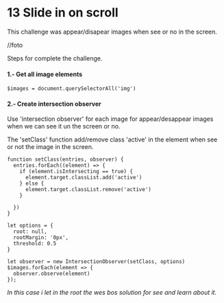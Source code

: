 # 13 Slide in on scroll

This challenge was appear/disapear images when see or no in the screen.

//foto


Steps for complete the challenge.

#### 1.- Get all image elements

    $images = document.querySelectorAll('img')

#### 2.- Create intersection observer

Use 'intersection observer' for each image for appear/desappear images when we can see it un the screen or no.

The 'setClass' function add/remove class 'active' in the element when see or not the image in the screen. 


    function setClass(entries, observer) {
      entries.forEach((element) => {
        if (element.isIntersecting == true) {
          element.target.classList.add('active')
        } else {
          element.target.classList.remove('active')
        }
       
      })
    }
    
    let options = {
      root: null,
      rootMargin: '0px',
      threshold: 0.5
    }

    let observer = new IntersectionObserver(setClass, options)
    $images.forEach(element => {
      observer.observe(element)
    }); 


*In this case i let in the root the wes bos solution for see and learn about it.*